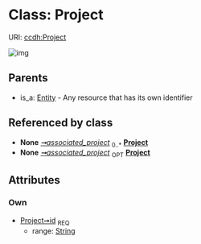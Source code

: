 
# Class: Project




URI: [ccdh:Project](https://example.org/ccdh/Project)


![img](http://yuml.me/diagram/nofunky;dir:TB/class/[ResearchSubject]-%20associated_project%200..*>[Project&#124;id(pk):string],[Specimen]-%20associated_project%200..1>[Project],[Entity]^-[Project],[Specimen],[ResearchSubject],[Entity])

## Parents

 *  is_a: [Entity](../classes/Entity.md) - Any resource that has its own identifier

## Referenced by class

 *  **None** *[➞associated_project](../slots/researchSubject__associated_project.md)*  <sub>0..*</sub>  **[Project](../classes/Project.md)**
 *  **None** *[➞associated_project](../slots/specimen__associated_project.md)*  <sub>OPT</sub>  **[Project](../classes/Project.md)**

## Attributes


### Own

 * [Project➞id](../slots/Project_id.md)  <sub>REQ</sub>
     * range: [String](../types/String.md)
